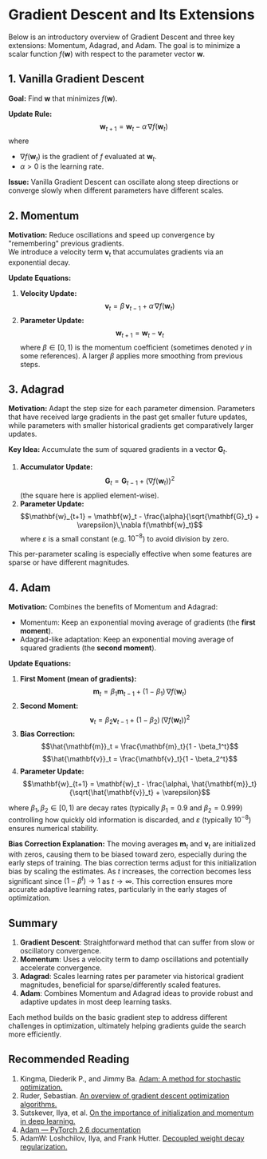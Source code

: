 # Gradient Descent and Its Extensions

Below is an introductory overview of Gradient Descent and three key extensions: Momentum, Adagrad, and Adam. The goal is to minimize a scalar function $f(\mathbf{w})$ with respect to the parameter vector $\mathbf{w}$.


## 1. Vanilla Gradient Descent

**Goal:** Find $\mathbf{w}$ that minimizes $f(\mathbf{w})$.

**Update Rule:**
$$\mathbf{w}_{t+1} = \mathbf{w}_t - \alpha \,\nabla f(\mathbf{w}_t)$$
where
- $\nabla f(\mathbf{w}_t)$ is the gradient of $f$ evaluated at $\mathbf{w}_t$.
- $\alpha > 0$ is the learning rate.

**Issue:** Vanilla Gradient Descent can oscillate along steep directions or converge slowly when different parameters have different scales.


## 2. Momentum

**Motivation:** Reduce oscillations and speed up convergence by "remembering" previous gradients.  
We introduce a velocity term $\mathbf{v}_t$ that accumulates gradients via an exponential decay.

**Update Equations:**  
1. **Velocity Update:**
   $$\mathbf{v}_{t} = \beta \,\mathbf{v}_{t-1} + \alpha \,\nabla f(\mathbf{w}_t)$$
2. **Parameter Update:**
   $$\mathbf{w}_{t+1} = \mathbf{w}_t - \mathbf{v}_{t}$$
where $\beta \in [0,1)$ is the momentum coefficient (sometimes denoted $\gamma$ in some references). A larger $\beta$ applies more smoothing from previous steps.


## 3. Adagrad

**Motivation:** Adapt the step size for each parameter dimension. Parameters that have received large gradients in the past get smaller future updates, while parameters with smaller historical gradients get comparatively larger updates.

**Key Idea:** Accumulate the sum of squared gradients in a vector $\mathbf{G}_t$.  

1. **Accumulator Update:**
   $$\mathbf{G}_t = \mathbf{G}_{t-1} + \bigl(\nabla f(\mathbf{w}_t)\bigr)^2$$
   (the square here is applied element-wise).
2. **Parameter Update:**
   $$\mathbf{w}_{t+1} = \mathbf{w}_t - \frac{\alpha}{\sqrt{\mathbf{G}_t} + \varepsilon}\,\nabla f(\mathbf{w}_t)$$
   where $\varepsilon$ is a small constant (e.g. $10^{-8}$) to avoid division by zero.

This per-parameter scaling is especially effective when some features are sparse or have different magnitudes.


## 4. Adam

**Motivation:** Combines the benefits of Momentum and Adagrad:
- Momentum: Keep an exponential moving average of gradients (the **first moment**).
- Adagrad-like adaptation: Keep an exponential moving average of squared gradients (the **second moment**).

**Update Equations:**  
1. **First Moment (mean of gradients):**  
   $$\mathbf{m}_t = \beta_1 \mathbf{m}_{t-1} + (1 - \beta_1)\,\nabla f(\mathbf{w}_t)$$
2. **Second Moment:**  
   $$\mathbf{v}_t = \beta_2 \mathbf{v}_{t-1} + (1 - \beta_2)\,\bigl(\nabla f(\mathbf{w}_t)\bigr)^2$$
3. **Bias Correction:**  
   $$\hat{\mathbf{m}}_t = \frac{\mathbf{m}_t}{1 - \beta_1^t}$$
   $$\hat{\mathbf{v}}_t = \frac{\mathbf{v}_t}{1 - \beta_2^t}$$
4. **Parameter Update:**  
   $$\mathbf{w}_{t+1} = \mathbf{w}_t - \frac{\alpha\, \hat{\mathbf{m}}_t}{\sqrt{\hat{\mathbf{v}}_t} + \varepsilon}$$

where $\beta_1, \beta_2 \in [0,1)$ are decay rates (typically $\beta_1 = 0.9$ and $\beta_2 = 0.999$) controlling how quickly old information is discarded, and $\varepsilon$ (typically $10^{-8}$) ensures numerical stability.

**Bias Correction Explanation:** The moving averages $\mathbf{m}_t$ and $\mathbf{v}_t$ are initialized with zeros, causing them to be biased toward zero, especially during the early steps of training. The bias correction terms adjust for this initialization bias by scaling the estimates. As $t$ increases, the correction becomes less significant since $(1 - \beta^t) \to 1$ as $t \to \infty$. This correction ensures more accurate adaptive learning rates, particularly in the early stages of optimization.


## Summary

1. **Gradient Descent**: Straightforward method that can suffer from slow or oscillatory convergence.  
2. **Momentum**: Uses a velocity term to damp oscillations and potentially accelerate convergence.  
3. **Adagrad**: Scales learning rates per parameter via historical gradient magnitudes, beneficial for sparse/differently scaled features.  
4. **Adam**: Combines Momentum and Adagrad ideas to provide robust and adaptive updates in most deep learning tasks.

Each method builds on the basic gradient step to address different challenges in optimization, ultimately helping gradients guide the search more efficiently.

## Recommended Reading

1. Kingma, Diederik P., and Jimmy Ba. [Adam: A method for stochastic optimization.](https://arxiv.org/pdf/1412.6980)
2. Ruder, Sebastian. [An overview of gradient descent optimization algorithms.](https://arxiv.org/pdf/1609.04747)
3. Sutskever, Ilya, et al. [On the importance of initialization and momentum in deep learning.](https://proceedings.mlr.press/v28/sutskever13.pdf)
4. [Adam — PyTorch 2.6 documentation](https://pytorch.org/docs/stable/generated/torch.optim.Adam.html)
5. AdamW: Loshchilov, Ilya, and Frank Hutter. [Decoupled weight decay regularization.](https://arxiv.org/abs/1711.05101)